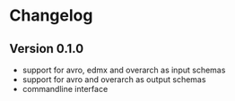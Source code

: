 # Changelog

Version 0.1.0
-------------
* support for avro, edmx and overarch as input schemas
* support for avro and overarch as output schemas
* commandline interface
